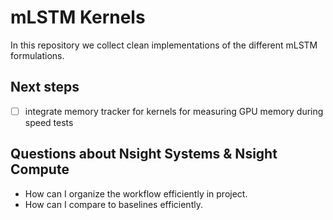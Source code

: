 # mLSTM Kernels

In this repository we collect clean implementations of the different mLSTM formulations.

## Next steps

- [ ] integrate memory tracker for kernels for measuring GPU memory during speed tests



## Questions about Nsight Systems & Nsight Compute

- How can I organize the workflow efficiently in project. 
- How can I compare to baselines efficiently.
